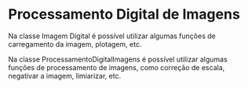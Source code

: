 # Processamento Digital de Imagens

Na classe Imagem Digital é possível utilizar algumas funções de carregamento da imagem, plotagem, etc.

Na classe ProcessamentoDigitalImagens é possível utilizar algumas funções de processamento de imagens, como correção de escala, negativar a imagem, limiarizar, etc.



